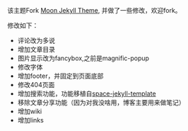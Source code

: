 
该主题Fork [Moon Jekyll Theme](https://github.com/TaylanTatli/Moon), 并做了一些修改，欢迎fork。

修改如下：
- 评论改为多说
- 增加文章目录
- 图片显示改为fancybox,之前是magnific-popup
- 修改字体
- 增加footer，并固定到页面底部
- 修改404页面
- 增加搜索功能，功能移植自[space-jekyll-template](https://github.com/victorvoid/space-jekyll-template)
- 移除文章分享功能（因为对我没啥用，博客主要用来做笔记）
- 增加wiki
- 增加links